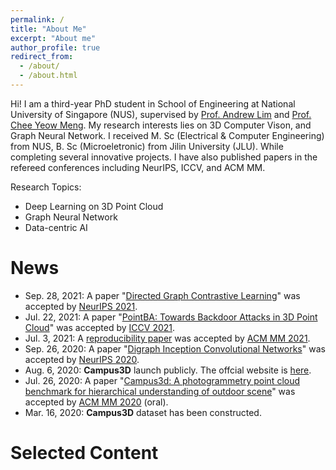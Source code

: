 ```yaml
---
permalink: /
title: "About Me"
excerpt: "About me"
author_profile: true
redirect_from: 
  - /about/
  - /about.html
---
```

Hi! I am a third-year PhD student in School of Engineering at National University of Singapore (NUS), supervised by [Prof. Andrew Lim](https://www.limandrew.org/) and [Prof. Chee Yeow Meng](https://scholar.google.com/citations?user=99AJNXEAAAAJ&hl=zh-CN). My research interests lies on 3D Computer Vison, and Graph Neural Network. I received M. Sc (Electrical & Computer Engineering) from NUS, B. Sc (Microeletronic) from Jilin University (JLU). While completing several innovative projects. I have also published papers in the refereed conferences including NeurIPS, ICCV, and ACM MM.

Research Topics:
* Deep Learning on 3D Point Cloud
* Graph Neural Network
* Data-centric AI

# News
* Sep. 28, 2021: A paper "[Directed Graph Contrastive Learning](https://proceedings.neurips.cc/paper/2021/hash/a3048e47310d6efaa4b1eaf55227bc92-Abstract.html)" was accepted by [NeurIPS 2021](https://nips.cc/Conferences/2021/).
* Jul. 22, 2021: A paper "[PointBA: Towards Backdoor Attacks in 3D Point Cloud](https://arxiv.org/abs/2103.16074)" was accepted by [ICCV 2021](https://iccv2021.thecvf.com/home).
* Jul. 3, 2021: A [reproducibility paper](https://github.com/Yuqing-Liao/reproduce-campus3d) was accepted by [ACM MM 2021](https://2021.acmmm.org/).
* Sep. 26, 2020: A paper "[Digraph Inception Convolutional Networks](https://proceedings.neurips.cc/paper/2020/hash/cffb6e2288a630c2a787a64ccc67097c-Abstract.html)" was accepted by [NeurIPS 2020](https://nips.cc/Conferences/2020).
* Aug. 6, 2020: **Campus3D** launch publicly. The offcial website is [here](http://https://3d.nus.app/).
* Jul. 26, 2020: A paper "[Campus3d: A photogrammetry point cloud benchmark for hierarchical understanding of outdoor scene](https://arxiv.org/abs/2008.04968)" was accepted by [ACM MM 2020](https://2020.acmmm.org/) (oral).
* Mar. 16, 2020: **Campus3D** dataset has been constructed.
# Selected Content


